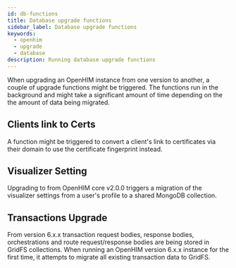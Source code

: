 ```yaml
---
id: db-functions
title: Database upgrade functions
sidebar_label: Database upgrade functions
keywords:
  - openhim
  - upgrade
  - database
description: Running database upgrade functions
---
```


When upgrading an OpenHIM instance from one version to another, a couple of upgrade functions might be triggered.
The functions run in the background and might take a significant amount of time depending on the the amount of data being migrated.

## Clients link to Certs

A function might be triggered to convert a client's link to certificates via their domain to use the certificate fingerprint instead.

## Visualizer Setting

Upgrading to from OpenHIM core v2.0.0 triggers a migration of the visualizer settings from  a user's profile to a shared MongoDB collection.

## Transactions Upgrade

From version 6.x.x transaction request bodies, response bodies, orchestrations and route request/response bodies are being stored in GridFS collections. When running an OpenHIM version 6.x.x instance for the first time, it attempts to migrate all existing transaction data to GridFS.
